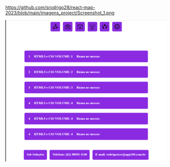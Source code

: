 https://github.com/srodrigo28/react-map-2023/blob/main/imagens_project/Screenshot_1.png

<img width='500px' src='https://github.com/srodrigo28/react-map-2023/blob/main/imagens_project/Screenshot_1.png'/>
